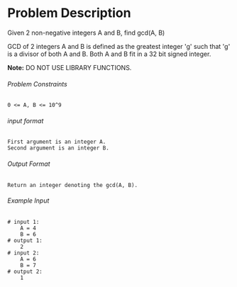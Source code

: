 # Problem Description

Given 2 non-negative integers A and B, find gcd(A, B)

GCD of 2 integers A and B is defined as the greatest integer 'g' such that 'g' is a divisor of both A and B. Both A and B fit in a 32 bit signed integer.

**Note:** DO NOT USE LIBRARY FUNCTIONS.

###### Problem Constraints

```
0 <= A, B <= 10^9
```

###### input format

``` 
First argument is an integer A.
Second argument is an integer B.
```

###### Output Format

```
Return an integer denoting the gcd(A, B).
```

###### Example Input

```
# input 1: 
    A = 4
    B = 6
# output 1: 
    2
# input 2: 
    A = 6
    B = 7
# output 2: 
    1
```
